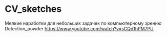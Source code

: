 # CV_sketches
Мелкие наработки для небольших задачек по компьютерному зрению
Detection_powder
https://www.youtube.com/watch?v=sCQd1hPM7PU
